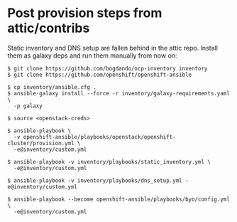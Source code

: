 Post provision steps from attic/contribs
========================================

Static inventory and DNS setup are fallen behind in the attic repo.
Install them as galaxy deps and run them manually from now on:
```
$ git clone https://github.com/bogdando/ocp-inventory inventory
$ git clone https://github.com/openshift/openshift-ansible

$ cp inventory/ansible.cfg .
$ ansible-galaxy install --force -r inventory/galaxy-requirements.yaml \
  -p galaxy

$ source <openstack-creds>

$ ansible-playbook \
  -v openshift-ansible/playbooks/openstack/openshift-cluster/provision.yml \
  -e@inventory/custom.yml

$ ansible-playbook -v inventory/playbooks/static_inventory.yml \
  -e@inventory/custom.yml

$ ansible-playbook -v inventory/playbooks/dns_setup.yml -e@inventory/custom.yml

$ ansible-playbook --become openshift-ansible/playbooks/byo/config.yml \
  -e@inventory/custom.yml
```

